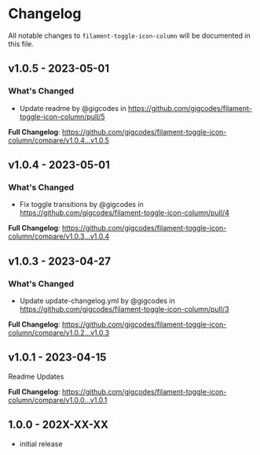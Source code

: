 # Changelog

All notable changes to `filament-toggle-icon-column` will be documented in this file.

## v1.0.5 - 2023-05-01

### What's Changed

- Update readme by @gigcodes in https://github.com/gigcodes/filament-toggle-icon-column/pull/5

**Full Changelog**: https://github.com/gigcodes/filament-toggle-icon-column/compare/v1.0.4...v1.0.5

## v1.0.4 - 2023-05-01

### What's Changed

- Fix toggle transitions by @gigcodes in https://github.com/gigcodes/filament-toggle-icon-column/pull/4

**Full Changelog**: https://github.com/gigcodes/filament-toggle-icon-column/compare/v1.0.3...v1.0.4

## v1.0.3 - 2023-04-27

### What's Changed

- Update update-changelog.yml by @gigcodes in https://github.com/gigcodes/filament-toggle-icon-column/pull/3

**Full Changelog**: https://github.com/gigcodes/filament-toggle-icon-column/compare/v1.0.2...v1.0.3

## v1.0.1 - 2023-04-15

Readme Updates

**Full Changelog**: https://github.com/gigcodes/filament-toggle-icon-column/compare/v1.0.0...v1.0.1

## 1.0.0 - 202X-XX-XX

- initial release
